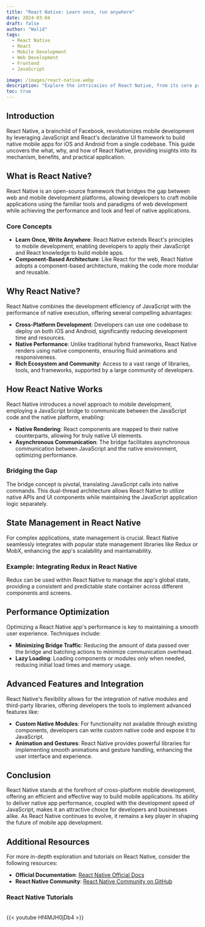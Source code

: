 ```yaml
---
title: "React Native: Learn once, run anywhere"
date: 2024-03-04
draft: false
author: "Walid"
tags:
  - React Native
  - React
  - Mobile Development
  - Web Development
  - Frontend
  - JavaScript

image: /images/react-native.webp
description: "Explore the intricacies of React Native, from its core principles to advanced optimization techniques, and discover why it's a top choice for cross-platform mobile development."
toc: true
---
```


## Introduction

React Native, a brainchild of Facebook, revolutionizes mobile development by leveraging JavaScript and React's declarative UI framework to build native mobile apps for iOS and Android from a single codebase. This guide uncovers the what, why, and how of React Native, providing insights into its mechanism, benefits, and practical application.

## What is React Native?

React Native is an open-source framework that bridges the gap between web and mobile development platforms, allowing developers to craft mobile applications using the familiar tools and paradigms of web development while achieving the performance and look and feel of native applications.

### Core Concepts

- **Learn Once, Write Anywhere**: React Native extends React's principles to mobile development, enabling developers to apply their JavaScript and React knowledge to build mobile apps.
- **Component-Based Architecture**: Like React for the web, React Native adopts a component-based architecture, making the code more modular and reusable.

## Why React Native?

React Native combines the development efficiency of JavaScript with the performance of native execution, offering several compelling advantages:

- **Cross-Platform Development**: Developers can use one codebase to deploy on both iOS and Android, significantly reducing development time and resources.
- **Native Performance**: Unlike traditional hybrid frameworks, React Native renders using native components, ensuring fluid animations and responsiveness.
- **Rich Ecosystem and Community**: Access to a vast range of libraries, tools, and frameworks, supported by a large community of developers.

## How React Native Works

React Native introduces a novel approach to mobile development, employing a JavaScript bridge to communicate between the JavaScript code and the native platform, enabling:

- **Native Rendering**: React components are mapped to their native counterparts, allowing for truly native UI elements.
- **Asynchronous Communication**: The bridge facilitates asynchronous communication between JavaScript and the native environment, optimizing performance.

### Bridging the Gap

The bridge concept is pivotal, translating JavaScript calls into native commands. This dual-thread architecture allows React Native to utilize native APIs and UI components while maintaining the JavaScript application logic separately.

## State Management in React Native

For complex applications, state management is crucial. React Native seamlessly integrates with popular state management libraries like Redux or MobX, enhancing the app's scalability and maintainability.

### Example: Integrating Redux in React Native

Redux can be used within React Native to manage the app's global state, providing a consistent and predictable state container across different components and screens.

## Performance Optimization

Optimizing a React Native app's performance is key to maintaining a smooth user experience. Techniques include:

- **Minimizing Bridge Traffic**: Reducing the amount of data passed over the bridge and batching actions to minimize communication overhead.
- **Lazy Loading**: Loading components or modules only when needed, reducing initial load times and memory usage.

## Advanced Features and Integration

React Native's flexibility allows for the integration of native modules and third-party libraries, offering developers the tools to implement advanced features like:

- **Custom Native Modules**: For functionality not available through existing components, developers can write custom native code and expose it to JavaScript.
- **Animation and Gestures**: React Native provides powerful libraries for implementing smooth animations and gesture handling, enhancing the user interface and experience.

## Conclusion

React Native stands at the forefront of cross-platform mobile development, offering an efficient and effective way to build mobile applications. Its ability to deliver native app performance, coupled with the development speed of JavaScript, makes it an attractive choice for developers and businesses alike. As React Native continues to evolve, it remains a key player in shaping the future of mobile app development.

## Additional Resources

For more in-depth exploration and tutorials on React Native, consider the following resources:

- **Official Documentation**: [React Native Official Docs](https://reactnative.dev/docs/getting-started)
- **React Native Community**: [React Native Community on GitHub](https://github.com/react-native-community)

### React Native Tutorials

<br>
{{< youtube Hf4MJH0jDb4 >}}
<br>